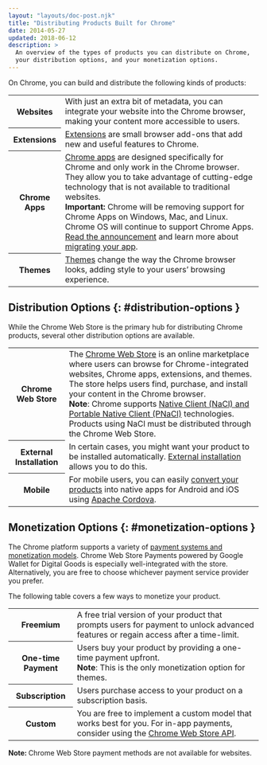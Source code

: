 ```yaml
---
layout: "layouts/doc-post.njk"
title: "Distributing Products Built for Chrome"
date: 2014-05-27
updated: 2018-06-12
description: >
  An overview of the types of products you can distribute on Chrome,
  your distribution options, and your monetization options.
---
```


On Chrome, you can build and distribute the following kinds of products:

<table><tbody><tr><th>Websites</th><td>With just an extra bit of metadata, you can integrate your website into the Chrome browser, making your content more accessible to users.</td></tr><tr><th>Extensions</th><td><a href="https://developer.chrome.com/extensions/overview">Extensions</a> are small browser add-ons that add new and useful features to Chrome.</td></tr><tr><th>Chrome Apps</th><td><a href="https://developer.chrome.com/apps/about_apps">Chrome apps</a> are designed specifically for Chrome and only work in the Chrome browser. They allow you to take advantage of cutting-edge technology that is not available to traditional websites.<div class="aside aside--caution"><b>Important:</b> Chrome will be removing support for Chrome Apps on Windows, Mac, and Linux. Chrome OS will continue to support Chrome Apps. <a href="http://blog.chromium.org/2016/08/from-chrome-apps-to-web.html">Read the announcement</a> and learn more about <a href="https://developers.chrome.com/apps/migration">migrating your app</a>.</div></td></tr><tr><th>Themes</th><td><a href="https://developer.chrome.com/extensions/themes">Themes</a> change the way the Chrome browser looks, adding style to your users’ browsing experience.</td></tr></tbody></table>

## Distribution Options {: #distribution-options }

While the Chrome Web Store is the primary hub for distributing Chrome products, several other
distribution options are available.

<table><tbody><tr><th>Chrome Web Store</th><td>The <a href="https://chrome.google.com/webstore">Chrome Web Store</a> is an online marketplace where users can browse for Chrome-integrated websites, Chrome apps, extensions, and themes. The store helps users find, purchase, and install your content in the Chrome browser.<div class="aside aside--note"><b>Note</b>: Chrome supports <a href="https://developer.chrome.com/native-client/devguide/distributing">Native Client (NaCl) and Portable Native Client (PNaCl)</a> technologies. Products using NaCl must be distributed through the Chrome Web Store.</div></td></tr><tr><th>External Installation</th><td>In certain cases, you might want your product to be installed automatically. <a href="https://developer.chrome.com/extensions/external_extensions">External installation</a> allows you to do this.</td></tr><tr><th>Mobile</th><td>For mobile users, you can easily <a href="https://developer.chrome.com/apps/chrome_apps_on_mobile">convert your products</a> into native apps for Android and iOS using <a href="http://cordova.apache.org/">Apache Cordova</a>.</td></tr></tbody></table>

## Monetization Options {: #monetization-options }

The Chrome platform supports a variety of [payment systems and monetization models][11]. Chrome Web
Store Payments powered by Google Wallet for Digital Goods is especially well-integrated with the
store. Alternatively, you are free to choose whichever payment service provider you prefer.

The following table covers a few ways to monetize your product.

<table><tbody><tr><th>Freemium</th><td>A free trial version of your product that prompts users for payment to unlock advanced features or regain access after a time-limit.</td></tr><tr><th>One-time Payment</th><td>Users buy your product by providing a one-time payment upfront.<div class="aside aside--note"><b>Note</b>: This is the only monetization option for themes.</div></td></tr><tr><th>Subscription</th><td>Users purchase access to your product on a subscription basis.</td></tr><tr><th>Custom</th><td>You are free to implement a custom model that works best for you. For in-app payments, consider using the <a href="https://developer.chrome.com/webstore/payments-iap">Chrome Web Store API</a>.</td></tr></tbody></table>

<div class="aside aside--note"><strong>Note: </strong>Chrome Web Store payment methods are not available for websites.</div>

[1]: /docs/extensions/mv2/overview
[2]: /docs/apps/about_apps
[3]: http://blog.chromium.org/2016/08/from-chrome-apps-to-web.html
[4]: https://developers.chrome.com/apps/migration
[5]: /docs/extensions/mv2/themes
[6]: https://chrome.google.com/webstore
[7]: /docs/native-client/devguide/distributing
[8]: /docs/extensions/mv2/external_extensions
[9]: /docs/apps/chrome_apps_on_mobile
[10]: http://cordova.apache.org/
[11]: /docs/webstore/money
[12]: /docs/webstore/payments-iap
